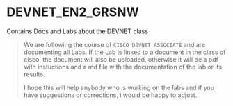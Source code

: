# DEVNET_EN2_GRSNW
Contains Docs and Labs about the DEVNET class

>We are following the course of `CISCO DEVNET ASSOCIATE` and are documenting all Labs.
>If the Lab is linked to a document in the class of cisco, the document will also be uploaded, otherwise it will be a pdf with instuctions and a md file with the documentation of the lab or its results.
>
>I hope this will help anybody who is working on the labs and if you have suggestions or corrections, i would be happy to adjust.
